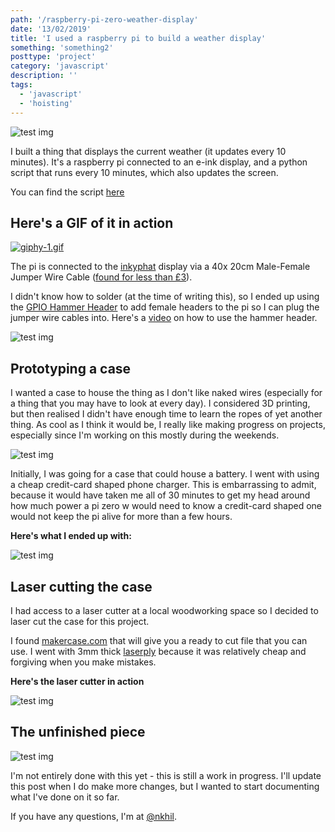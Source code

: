 ```yaml
---
path: '/raspberry-pi-zero-weather-display'
date: '13/02/2019'
title: 'I used a raspberry pi to build a weather display'
something: 'something2'
posttype: 'project'
category: 'javascript'
description: ''
tags:
  - 'javascript'
  - 'hoisting'
---
```

![test img](./1.jpg)

I built a thing that displays the current weather (it updates every 10 minutes). It's a raspberry pi connected to an e-ink display, and a python script that runs every 10 minutes, which also updates the screen. 

You can find the script [here](https://gist.github.com/nkhil/0870b47ee2823a43aa5d6aee3ff17aad)

## Here's a GIF of it in action

[![giphy-1.gif](https://i.postimg.cc/kXfxwYvY/giphy-1.gif)](https://postimg.cc/F7kdHZq0)


The pi is connected to the [inkyphat](https://learn.pimoroni.com/tutorial/sandyj/getting-started-with-inky-phat) display via a 40x 20cm Male-Female Jumper Wire Cable ([found for less than £3](https://www.amazon.co.uk/Conductor-Female-Jumper-Color-Ribbon/dp/B00ATMHU52/ref=alp_dpwidget_a_w_?th=1&psc=1&smid=A258M9JSP6L6E7)). 

I didn't know how to solder (at the time of writing this), so I ended up using the [GPIO Hammer Header](https://shop.pimoroni.com/products/gpio-hammer-header) to add female headers to the pi so I can plug the jumper wire cables into. Here's a [video](https://www.youtube.com/watch?v=ddLbUNlaZ3U) on how to use the hammer header. 

![test img](./4.jpg)

## Prototyping a case

I wanted a case to house the thing as I don't like naked wires (especially for a thing that you may have to look at every day). I considered 3D printing, but then realised I didn't have enough time to learn the ropes of yet another thing. As cool as I think it would be, I really like making progress on projects, especially since I'm working on this mostly during the weekends.

![test img](./2.jpg)

Initially, I was going for a case that could house a battery. I went with using a cheap credit-card shaped phone charger. This is embarrassing to admit, because it would have taken me all of 30 minutes to get my head around how much power a pi zero w would need to know a credit-card shaped one would not keep the pi alive for more than a few hours.

**Here's what I ended up with:**

![test img](./3.jpg)

## Laser cutting the case

I had access to a laser cutter at a local woodworking space so I decided to laser cut the case for this project. 

I found [makercase.com](https://en.makercase.com/#/basicbox) that will give you a ready to cut file that you can use. I went with 3mm thick [laserply](https://edutechwiki.unige.ch/en/Laser_cutting#Materials_for_CO2_lasers)  because it was relatively cheap and forgiving when you make mistakes. 

**Here's the laser cutter in action**

![test img](./5.jpg)

## The unfinished piece

![test img](./6.jpg)

I'm not entirely done with this yet - this is still a work in progress. I'll update this post when I do make more changes, but I wanted to start documenting what I've done on it so far.

If you have any questions, I'm at [@nkhil](http://twitter.com/nkhil).
